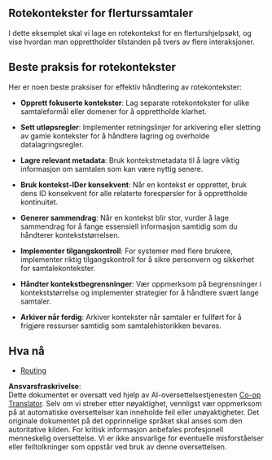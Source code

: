 <!--
CO_OP_TRANSLATOR_METADATA:
{
  "original_hash": "e1cbc99fa7185139ad6d539eca09a2b3",
  "translation_date": "2025-06-02T20:28:18+00:00",
  "source_file": "05-AdvancedTopics/mcp-root-contexts/README.md",
  "language_code": "no"
}
-->
## Rotekontekster for flerturssamtaler

I dette eksemplet skal vi lage en rotekontekst for en flerturshjelpsøkt, og vise hvordan man opprettholder tilstanden på tvers av flere interaksjoner.

## Beste praksis for rotekontekster

Her er noen beste praksiser for effektiv håndtering av rotekontekster:

- **Opprett fokuserte kontekster**: Lag separate rotekontekster for ulike samtaleformål eller domener for å opprettholde klarhet.

- **Sett utløpsregler**: Implementer retningslinjer for arkivering eller sletting av gamle kontekster for å håndtere lagring og overholde datalagringsregler.

- **Lagre relevant metadata**: Bruk kontekstmetadata til å lagre viktig informasjon om samtalen som kan være nyttig senere.

- **Bruk kontekst-IDer konsekvent**: Når en kontekst er opprettet, bruk dens ID konsekvent for alle relaterte forespørsler for å opprettholde kontinuitet.

- **Generer sammendrag**: Når en kontekst blir stor, vurder å lage sammendrag for å fange essensiell informasjon samtidig som du håndterer kontekststørrelsen.

- **Implementer tilgangskontroll**: For systemer med flere brukere, implementer riktig tilgangskontroll for å sikre personvern og sikkerhet for samtalekontekster.

- **Håndter kontekstbegrensninger**: Vær oppmerksom på begrensninger i kontekststørrelse og implementer strategier for å håndtere svært lange samtaler.

- **Arkiver når ferdig**: Arkiver kontekster når samtaler er fullført for å frigjøre ressurser samtidig som samtalehistorikken bevares.

## Hva nå

- [Routing](../mcp-routing/README.md)

**Ansvarsfraskrivelse**:  
Dette dokumentet er oversatt ved hjelp av AI-oversettelsestjenesten [Co-op Translator](https://github.com/Azure/co-op-translator). Selv om vi streber etter nøyaktighet, vennligst vær oppmerksom på at automatiske oversettelser kan inneholde feil eller unøyaktigheter. Det originale dokumentet på det opprinnelige språket skal anses som den autoritative kilden. For kritisk informasjon anbefales profesjonell menneskelig oversettelse. Vi er ikke ansvarlige for eventuelle misforståelser eller feiltolkninger som oppstår ved bruk av denne oversettelsen.